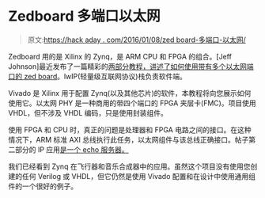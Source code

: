# Zedboard 多端口以太网

> 原文:[https://hack aday . com/2016/01/08/zed board-多端口-以太网/](https://hackaday.com/2016/01/08/zedboard-multiport-ethernet/)

Zedboard 用的是 Xilinx 的 Zynq，是 ARM CPU 和 FPGA 的组合。[Jeff Johnson]最近发布了一篇精彩的[两部分教程，讲述了如何使用带有多个以太网端口的 zed board](http://www.fpgadeveloper.com/2015/12/using-axi-ethernet-subsystem-and-gmii-to-rgmii-in-a-multi-port-ethernet-design.html)。lwIP(轻量级互联网协议)栈负责软件端。

Vivado 是 Xilinx 用于配置 Zynq(以及其他芯片)的软件，本教程将向您展示如何使用它。以太网 PHY 是一种商用的带四个端口的 FPGA 夹层卡(FMC)。项目使用 VHDL，但不涉及 VHDL 编码，只是使用封装组件。

使用 FPGA 和 CPU 时，真正的问题是处理器和 FPGA 电路之间的接口。在这种情况下，ARM 标准 AXI 总线执行此任务，以太网组件与该总线正确接口。帖子第二部分的 IP 应用[是一个 echo 服务器。](http://www.fpgadeveloper.com/2016/01/running-a-lwip-echo-server-on-a-multi-port-ethernet-design.html)

我们已经看到 Zynq 在飞行器和音乐合成器中的应用。虽然这个项目没有使用您创建的任何 Verilog 或 VHDL，但它仍然是使用 Vivado 配置和在设计中使用通用组件的一个很好的例子。
